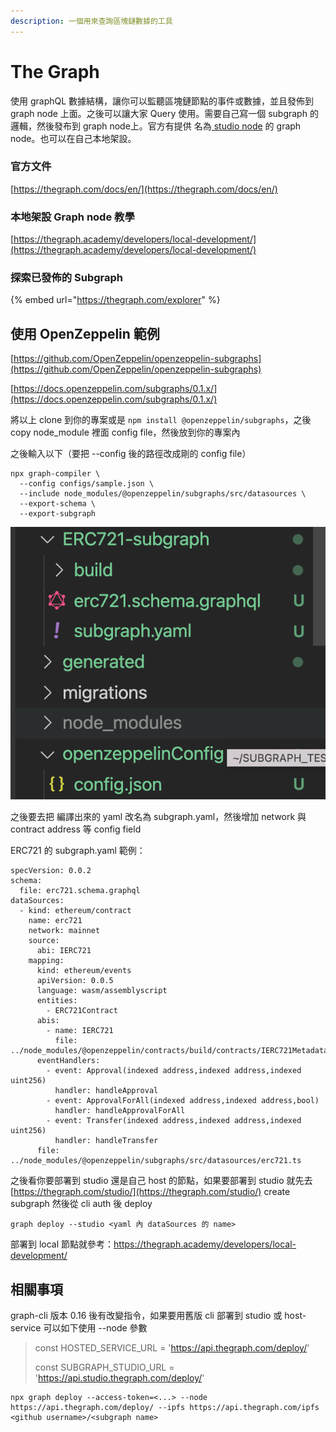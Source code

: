 ```yaml
---
description: 一個用來查詢區塊鏈數據的工具
---
```


# The Graph

使用 graphQL 數據結構，讓你可以監聽區塊鏈節點的事件或數據，並且發佈到 graph node 上面。之後可以讓大家 Query 使用。需要自己寫一個 subgraph 的邏輯，然後發布到 graph node上。官方有提供 名為[ studio node](https://thegraph.com/studio/) 的 graph node。也可以在自己本地架設。

### 官方文件

[https://thegraph.com/docs/en/](https://thegraph.com/docs/en/)

### 本地架設 Graph node 教學

[https://thegraph.academy/developers/local-development/](https://thegraph.academy/developers/local-development/)

### 探索已發佈的 Subgraph

{% embed url="https://thegraph.com/explorer" %}

## 使用 OpenZeppelin 範例

[https://github.com/OpenZeppelin/openzeppelin-subgraphs](https://github.com/OpenZeppelin/openzeppelin-subgraphs)

[https://docs.openzeppelin.com/subgraphs/0.1.x/](https://docs.openzeppelin.com/subgraphs/0.1.x/)

將以上 clone 到你的專案或是 `npm install @openzeppelin/subgraphs`，之後 copy node\_module 裡面 config file，然後放到你的專案內

之後輸入以下（要把 --config 後的路徑改成剛的 config file）

```
npx graph-compiler \
  --config configs/sample.json \
  --include node_modules/@openzeppelin/subgraphs/src/datasources \
  --export-schema \
  --export-subgraph
```

![](<../.gitbook/assets/截圖 2022-02-07 下午3.09.07.png>)

之後要去把 編譯出來的 yaml 改名為 subgraph.yaml，然後增加 network 與 contract address 等 config field

ERC721 的 subgraph.yaml 範例：

```
specVersion: 0.0.2
schema:
  file: erc721.schema.graphql
dataSources:
  - kind: ethereum/contract
    name: erc721
    network: mainnet
    source:
      abi: IERC721
    mapping:
      kind: ethereum/events
      apiVersion: 0.0.5
      language: wasm/assemblyscript
      entities:
        - ERC721Contract
      abis:
        - name: IERC721
          file: ../node_modules/@openzeppelin/contracts/build/contracts/IERC721Metadata.json
      eventHandlers:
        - event: Approval(indexed address,indexed address,indexed uint256)
          handler: handleApproval
        - event: ApprovalForAll(indexed address,indexed address,bool)
          handler: handleApprovalForAll
        - event: Transfer(indexed address,indexed address,indexed uint256)
          handler: handleTransfer
      file: ../node_modules/@openzeppelin/subgraphs/src/datasources/erc721.ts

```

之後看你要部署到 studio 還是自己 host 的節點，如果要部署到 studio 就先去 [https://thegraph.com/studio/](https://thegraph.com/studio/) create subgraph 然後從 cli auth 後 deploy

```
graph deploy --studio <yaml 內 dataSources 的 name>
```

部署到 local 節點就參考：https://thegraph.academy/developers/local-development/

## 相關事項

graph-cli 版本 0.16 後有改變指令，如果要用舊版 cli 部署到 studio 或 host-service 可以如下使用 --node 參數

> const HOSTED\_SERVICE\_URL = 'https://api.thegraph.com/deploy/'
>
> const SUBGRAPH\_STUDIO\_URL = 'https://api.studio.thegraph.com/deploy/'

```
npx graph deploy --access-token=<...> --node https://api.thegraph.com/deploy/ --ipfs https://api.thegraph.com/ipfs <github username>/<subgraph name>
```
